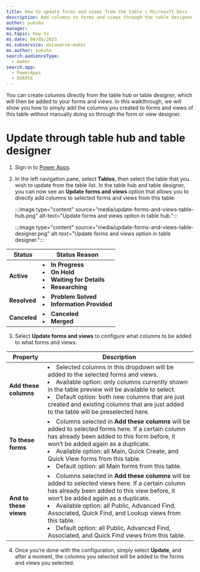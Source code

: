 ```yaml
---
title: How to update forms and views from the table | Microsoft Docs
description: Add columns to forms and views through the table designer.
author: yueshu
manager:
ms.topic: how-to
ms.date: 04/05/2023
ms.subservice: dataverse-maker
ms.author: yueshu
search.audienceType:
  - maker
search.app:
  - PowerApps
  - D365CE
---
```


You can create columns directly from the table hub or table designer, which will then be added to your forms and views. In this walkthrough, we will show you how to simply add the columns you created to forms and views of this table without manually doing so through the form or view designer.

# Update through table hub and table designer

1. Sign in to [Power Apps](https://make.powerapps.com/?utm_source=padocs&utm_medium=linkinadoc&utm_campaign=referralsfromdoc).

2. In the left navigation pane, select **Tables**, then select the table that you wish to update from the table list. In the table hub and table designer, you can now see an **Update forms and views** option that allows you to directly add columns to selected forms and views from this table:

   :::image type="content" source="media/update-forms-and-views-table-hub.png" alt-text="Update forms and views option in table hub.":::

   :::image type="content" source="media/update-forms-and-views-table-designer.png" alt-text="Update forms and views option in table designer.":::

| Status       | Status Reason                                                                                        |
| ------------ | ---------------------------------------------------------------------------------------------------- |
| **Active**   | <li>**In Progress**</li><li>**On Hold**</li><li>**Waiting for Details**</li><li>**Researching**</li> |
| **Resolved** | <li>**Problem Solved**</li><li>**Information Provided**</li>                                         |
| **Canceled** | <li>**Canceled**</li><li>**Merged**</li>                                                             |

3. Select **Update forms and views** to configure what columns to be added to what forms and views:

| Property               | Description                                                                                                                                                                                                                                                                                                                                                                                                               |
| ---------------------- | ------------------------------------------------------------------------------------------------------------------------------------------------------------------------------------------------------------------------------------------------------------------------------------------------------------------------------------------------------------------------------------------------------------------------- |
| **Add these columns**  | <li>Selected columns in this dropdown will be added to the selected forms and views. </li><li>Available option: only columns currently shown in the table preview will be available to select.</li><li> Default option: both new columns that are just created and existing columns that are just added to the table will be preselected here. </li>                                                                      |
| **To these forms**     | <li> Columns selected in **Add these columns** will be added to selected forms here. If a certain column has already been added to this form before, it won’t be added again as a duplicate. </li><li> Available option: all Main, Quick Create, and Quick View forms from this table. </li><li> Default option: all Main forms from this table.</li>                                                                     |
| **And to these views** | <li> Columns selected in **Add these columns** will be added to selected views here. If a certain column has already been added to this view before, it won’t be added again as a duplicate. </li><li> Available option: all Public, Advanced Find, Associated, Quick Find, and Lookup views from this table. </li><li> Default option: all Public, Advanced Find, Associated, and Quick Find views from this table.</li> |

4. Once you’re done with the configuration, simply select **Update**, and after a moment, the columns you selected will be added to the forms and views you selected.

